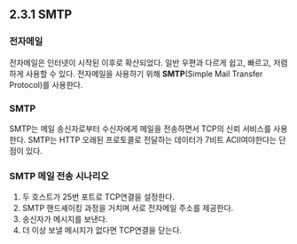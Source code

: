 ## 2.3.1 SMTP

### 전자메일

전자메일은 인터넷이 시작된 이후로 확산되었다. 일반 우편과 다르게 쉽고, 빠르고, 저렴하게 사용할 수 있다. 전자메일을 사용하기 위해 **SMTP**(Simple Mail Transfer Protocol)를 사용한다.

### SMTP
SMTP는 메일 송신자로부터 수신자에게 메일을 전송하면서 TCP의 신뢰 서비스를 사용한다. SMTP는 HTTP 오래된 프로토콜로 전달하는 데이터가 7비트 ACII여야한다는 단점이 있다.

### SMTP 메일 전송 시나리오

1. 두 호스트가 25번 포트로 TCP연결을 설정한다.
2. SMTP 핸드셰이킹 과정을 거치며 서로 전자메일 주소를 제공한다.
3. 송신자가 메시지를 보낸다.
4. 더 이상 보낼 메시지가 없다면 TCP연결을 닫는다.
